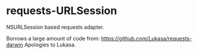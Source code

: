 # requests-URLSession #

NSURLSession based requests adapter.

Borrows a large amount of code from: https://github.com/Lukasa/requests-darwin
Apologies to Lukasa.



